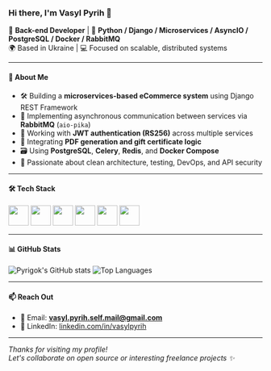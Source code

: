 ### Hi there, I'm Vasyl Pyrih 👋

🔧 **Back-end Developer** | 🧠 **Python / Django / Microservices / AsyncIO / PostgreSQL / Docker / RabbitMQ**  
🌍 Based in Ukraine | 💻 Focused on scalable, distributed systems

---

#### 🚀 About Me
- 🛠 Building a **microservices-based eCommerce system** using Django REST Framework
- 🐰 Implementing asynchronous communication between services via **RabbitMQ** (`aio-pika`)
- 🔐 Working with **JWT authentication (RS256)** across multiple services
- 🧾 Integrating **PDF generation and gift certificate logic**
- 🗃️ Using **PostgreSQL**, **Celery**, **Redis**, and **Docker Compose**
- 🧪 Passionate about clean architecture, testing, DevOps, and API security

---

#### 🛠️ Tech Stack
<p align="left">
  <img src="https://cdn.jsdelivr.net/gh/devicons/devicon/icons/python/python-original.svg" width="40" />
  <img src="https://cdn.jsdelivr.net/gh/devicons/devicon/icons/django/django-plain.svg" width="40" />
  <img src="https://cdn.jsdelivr.net/gh/devicons/devicon/icons/docker/docker-original.svg" width="40" />
  <img src="https://cdn.jsdelivr.net/gh/devicons/devicon/icons/postgresql/postgresql-original.svg" width="40" />
  <img src="https://cdn.jsdelivr.net/gh/devicons/devicon/icons/redis/redis-original.svg" width="40" />
  <img src="https://cdn.jsdelivr.net/gh/devicons/devicon/icons/git/git-original.svg" width="40" />
</p>

---

#### 📊 GitHub Stats

![Pyrigok's GitHub stats](https://github-readme-stats.vercel.app/api?username=Pyrigok&show_icons=true&theme=tokyonight)
![Top Languages](https://github-readme-stats.vercel.app/api/top-langs/?username=Pyrigok&layout=compact&theme=tokyonight)

---

#### 📫 Reach Out
- 📩 Email: **vasyl.pyrih.self.mail@gmail.com**
- 💼 LinkedIn: [linkedin.com/in/vasylpyrih](https://www.linkedin.com/in/vasylpyrih/)

---

_Thanks for visiting my profile!_  
_Let's collaborate on open source or interesting freelance projects ✨_
